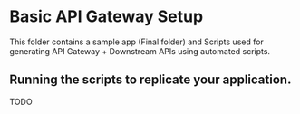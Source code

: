 # Basic API Gateway Setup

This folder contains a sample app (Final folder) and Scripts used for generating API Gateway + Downstream APIs using automated scripts.

## Running the scripts to replicate your application.

TODO

